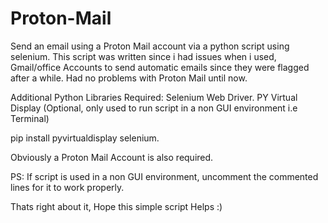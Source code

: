 # Proton-Mail
Send an email using a Proton Mail account via a python script using selenium. This script was written since i had issues when i used,
Gmail/office Accounts to send automatic emails since they were flagged after a while. Had no problems with Proton Mail until now.

Additional Python Libraries Required:
  Selenium Web Driver.
  PY Virtual Display (Optional, only used to run script in a non GUI environment i.e Terminal)
  
  pip install pyvirtualdisplay selenium.
 
Obviously a Proton Mail Account is also required.

PS: If script is used in a non GUI environment, uncomment the commented lines for it to work properly.

Thats right about it, Hope this simple script Helps :)
  

